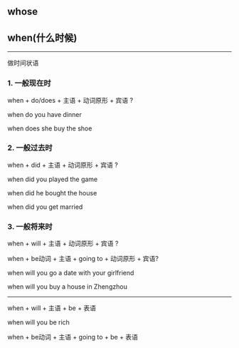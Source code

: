 ## whose

## when(什么时候)

---

做时间状语

### 1. 一般现在时

when + do/does + 主语 + 动词原形 + 宾语 ?

when do you have dinner

when does she buy the shoe

### 2. 一般过去时

when + did + 主语 + 动词原形 + 宾语 ? 

when did you played the game

when did he bought the house

when did you get married

### 3. 一般将来时

when + will + 主语 + 动词原形 + 宾语 ? 

when + be动词 + 主语 + going to + 动词原形 + 宾语?

when will you go a date with your girlfriend

when will you buy a house in Zhengzhou

---

when + will + 主语 + be + 表语

when  will you be rich 

when + be动词 + 主语 + going to + be + 表语
